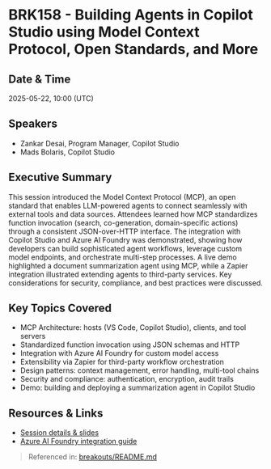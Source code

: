 # BRK158 - Building Agents in Copilot Studio using Model Context Protocol, Open Standards, and More

## Date & Time
2025-05-22, 10:00 (UTC)

## Speakers
- Zankar Desai, Program Manager, Copilot Studio
- Mads Bolaris, Copilot Studio

## Executive Summary
This session introduced the Model Context Protocol (MCP), an open standard that enables LLM-powered agents to connect seamlessly with external tools and data sources. Attendees learned how MCP standardizes function invocation (search, co-generation, domain-specific actions) through a consistent JSON-over-HTTP interface. The integration with Copilot Studio and Azure AI Foundry was demonstrated, showing how developers can build sophisticated agent workflows, leverage custom model endpoints, and orchestrate multi-step processes. A live demo highlighted a document summarization agent using MCP, while a Zapier integration illustrated extending agents to third-party services. Key considerations for security, compliance, and best practices were discussed.

## Key Topics Covered
- MCP Architecture: hosts (VS Code, Copilot Studio), clients, and tool servers
- Standardized function invocation using JSON schemas and HTTP
- Integration with Azure AI Foundry for custom model access
- Extensibility via Zapier for third-party workflow orchestration
- Design patterns: context management, error handling, multi-tool chains
- Security and compliance: authentication, encryption, audit trails
- Demo: building and deploying a summarization agent in Copilot Studio

## Resources & Links
- [Session details & slides](https://build.microsoft.com/en-US/sessions/BRK158?source=sessions)
- [Azure AI Foundry integration guide](https://learn.microsoft.com/en-us/azure/ai-foundry)

> Referenced in: [breakouts/README.md](../breakouts/README.md)
